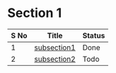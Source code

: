 # Section 1

| S No | Title | Status |
|---|---|---|
| 1 | [subsection1](#!content/section1/subsection1/page1.md) | Done | 
| 2 | [subsection2](#!content/section1/subsection2/page1.md) | Todo | 